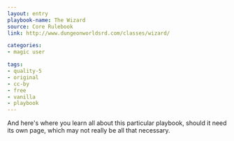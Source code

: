 ```yaml
---
layout: entry
playbook-name: The Wizard
source: Core Rulebook
link: http://www.dungeonworldsrd.com/classes/wizard/

categories:
- magic user

tags:
- quality-5
- original
- cc-by
- free
- vanilla
- playbook
---
```


And here's where you learn all about this particular playbook, should it need its own page, which may not really be all that necessary.
